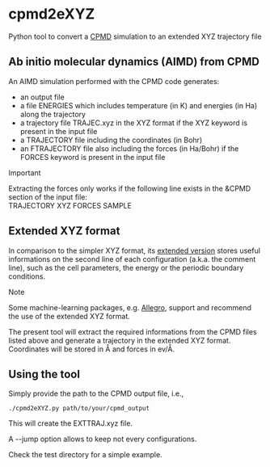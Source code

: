 # cpmd2eXYZ
Python tool to convert a [CPMD](https://github.com/CPMD-code) simulation to an extended XYZ trajectory file

## Ab initio molecular dynamics (AIMD) from CPMD
An AIMD simulation performed with the CPMD code generates:
- an output file
- a file ENERGIES which includes temperature (in K) and energies (in Ha) along the trajectory
- a trajectory file TRAJEC.xyz in the XYZ format if the XYZ keyword is present in the input file
- a TRAJECTORY file including the coordinates (in Bohr)
- an FTRAJECTORY file also including the forces (in Ha/Bohr) if the FORCES keyword is present in the input file

> [!IMPORTANT]
> Extracting the forces only works if the following line exists in the &CPMD section of the input file:\
> TRAJECTORY XYZ FORCES SAMPLE

## Extended XYZ format
In comparison to the simpler XYZ format, its [extended version](https://github.com/libAtoms/extxyz) stores useful informations on the second line of each configuration (a.k.a. the comment line), such as the cell parameters, the energy or the periodic boundary conditions.

> [!NOTE]
> Some machine-learning packages, e.g. [Allegro](https://github.com/mir-group/allegro), support and recommend the use of the extended XYZ format.

The present tool will extract the required informations from the CPMD files listed above and generate a trajectory in the extended XYZ format. Coordinates will be stored in Å and forces in ev/Å.

## Using the tool
Simply provide the path to the CPMD output file, i.e.,

`./cpmd2eXYZ.py path/to/your/cpmd_output`

This will create the EXTTRAJ.xyz file.

A --jump option allows to keep not every configurations.

Check the test directory for a simple example.
